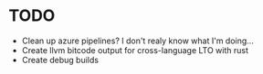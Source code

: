 # TODO

- Clean up azure pipelines? I don't realy know what I'm doing...
- Create llvm bitcode output for cross-language LTO with rust
- Create debug builds
